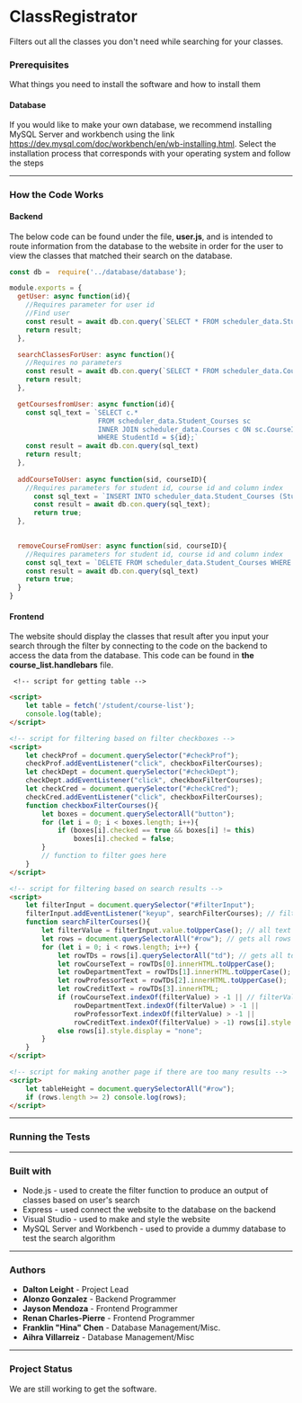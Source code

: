# ClassRegistrator
Filters out all the classes you don't need while searching for your classes.


### Prerequisites
   What things you need to install the software and how to install them
   
#### Database 
  If you would like to make your own database, we recommend installing MySQL Server and workbench using the link   <https://dev.mysql.com/doc/workbench/en/wb-installing.html>.
  Select the installation process that corresponds with your operating system and follow the steps
	  
---
	
### How the Code Works
#### Backend
The below code can be found under the file, __user.js__, and is intended to route information from the database to the website in order for the user to view the classes that matched their search on the database. 

```javascript
const db =  require('../database/database');

module.exports = {
  getUser: async function(id){
    //Requires parameter for user id
    //Find user
    const result = await db.con.query(`SELECT * FROM scheduler_data.Student WHERE StudentId = ${id}`)
    return result;
  },

  searchClassesForUser: async function(){
    //Requires no parameters
    const result = await db.con.query(`SELECT * FROM scheduler_data.Courses;`)
    return result;
  },

  getCoursesfromUser: async function(id){
    const sql_text = `SELECT c.*
                      FROM scheduler_data.Student_Courses sc 
                      INNER JOIN scheduler_data.Courses c ON sc.CourseId = c.CourseId 
                      WHERE StudentId = ${id};`
    const result = await db.con.query(sql_text)
    return result;
  },
  
  addCourseToUser: async function(sid, courseID){
    //Requires parameters for student id, course id and column index
      const sql_text = `INSERT INTO scheduler_data.Student_Courses (StudentId, CourseId) VALUES (${sid}, ${courseID});`
      const result = await db.con.query(sql_text);
      return true;
  },

  
  removeCourseFromUser: async function(sid, courseID){
    //Requires parameters for student id, course id and column index
    const sql_text = `DELETE FROM scheduler_data.Student_Courses WHERE StudentId = ${sid} AND CourseId = ${courseID};`
    const result = await db.con.query(sql_text)
    return true;
  }
}
```

#### Frontend
   The website should display the classes that result after you input your search through the filter by connecting to the code on the backend to access the data from the database. This code can be found in __the course_list.handlebars__ file.
   
     <!-- script for getting table -->
```HTML
<script>
    let table = fetch('/student/course-list');
    console.log(table);
</script>

<!-- script for filtering based on filter checkboxes -->
<script>
    let checkProf = document.querySelector("#checkProf");
    checkProf.addEventListener("click", checkboxFilterCourses);
    let checkDept = document.querySelector("#checkDept");
    checkDept.addEventListener("click", checkboxFilterCourses);
    let checkCred = document.querySelector("#checkCred");
    checkCred.addEventListener("click", checkboxFilterCourses);
    function checkboxFilterCourses(){
        let boxes = document.querySelectorAll("button");
        for (let i = 0; i < boxes.length; i++){
            if (boxes[i].checked == true && boxes[i] != this)
                boxes[i].checked = false;
        }
        // function to filter goes here
    }
</script>

<!-- script for filtering based on search results -->
<script>
    let filterInput = document.querySelector("#filterInput");
    filterInput.addEventListener("keyup", searchFilterCourses); // filterCourses function runs everytime a key is pressed
    function searchFilterCourses(){
        let filterValue = filterInput.value.toUpperCase(); // all text is uppercased to compare
        let rows = document.querySelectorAll("#row"); // gets all rows
        for (let i = 0; i < rows.length; i++) {
            let rowTDs = rows[i].querySelectorAll("td"); // gets all td from row[i]
            let rowCourseText = rowTDs[0].innerHTML.toUpperCase();
            let rowDepartmentText = rowTDs[1].innerHTML.toUpperCase();
            let rowProfessorText = rowTDs[2].innerHTML.toUpperCase();
            let rowCreditText = rowTDs[3].innerHTML;
            if (rowCourseText.indexOf(filterValue) > -1 || // filterValue found in one of the cells
                rowDepartmentText.indexOf(filterValue) > -1 ||
                rowProfessorText.indexOf(filterValue) > -1 ||
                rowCreditText.indexOf(filterValue) > -1) rows[i].style.display = "";
            else rows[i].style.display = "none";
        }
    }
</script>

<!-- script for making another page if there are too many results -->
<script>
    let tableHeight = document.querySelectorAll("#row");
    if (rows.length >= 2) console.log(rows);
</script>
```
---	
	
### Running the Tests

---

### Built with 
- Node.js - used to create the filter function to produce an output of classes based on user's search
- Express - used connect the website to the database on the backend
- Visual Studio - used to make and style the website
- MySQL Server and Workbench - used to provide a dummy database to test the search algorithm

---

### Authors

- __Dalton Leight__ - Project Lead
- __Alonzo Gonzalez__ - Backend Programmer
- __Jayson Mendoza__ - Frontend Programmer
- __Renan Charles-Pierre__ - Frontend Programmer
- __Franklin "Hina" Chen__ - Database Management/Misc.
- __Aihra Villarreiz__ - Database Management/Misc

---

### Project Status
   We are still working to get the software.
	


